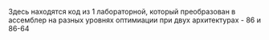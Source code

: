 Здесь находятся код из 1 лабораторной, который преобразован в ассемблер на разных уровнях оптимиации при двух архитектурах - 86 и 86-64
